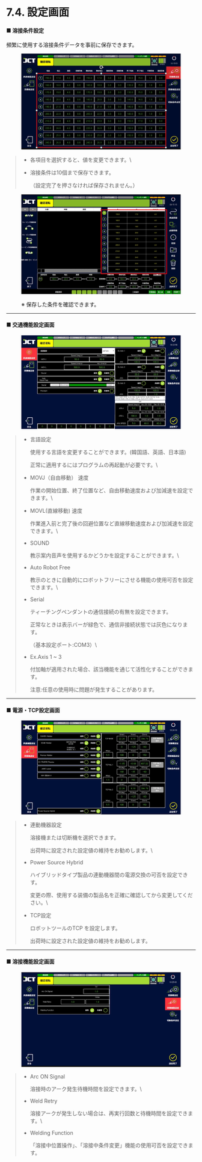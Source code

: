 # 7.4. 設定画面

#### ■ 溶接条件設定

頻繁に使用する溶接条件データを事前に保存できます。

<figure><img src="../img/chapter7/section7.4.1.jpg" alt=""><figcaption></figcaption></figure>

> * &#x20;各項目を選択すると、値を変更できます。\
>
> *   溶接条件は10個まで保存できます。
>
>     （設定完了を押さなければ保存されません。）



<figure><img src="../img/chapter7/section7.4.2.jpg" alt=""><figcaption><p>※ 保存した条件を確認できます。</p></figcaption></figure>



***

#### ■ 交通機能設定画面

<figure><img src="../img/chapter7/section7.4.3.jpg" alt=""><figcaption></figcaption></figure>

> *   言語設定
>
>     使用する言語を変更することができます。(韓国語、英語、日本語)
>
>     正常に適用するにはプログラムの再起動が必要です。\
>
> *   MOVJ（自由移動） 速度
>
>     作業の開始位置、終了位置など、自由移動速度および加減速を設定できます。\
>
> *   MOVL(直線移動) 速度
>
>     作業進入前と完了後の回避位置など直線移動速度および加減速を設定できます。\
>
> *   SOUND
>
>     教示案内音声を使用するかどうかを設定することができます。\
>
> *   Auto Robot Free
>
>     教示のときに自動的にロボットフリーにさせる機能の使用可否を設定できます。\
>
> *   Serial
>
>     ティーチングペンダントの通信接続の有無を設定できます。
>
>     正常なときは表示バーが緑色で、通信非接続状態では灰色になります。
>
>     （基本設定ポート:COM3）\
>
> *   Ex.Axis 1 \~ 3
>
>     付加軸が適用された場合、該当機能を通じて活性化することができます。
>
>     注意:任意の使用時に問題が発生することがあります。



***

#### ■ 電源・TCP設定画面

<figure><img src="../img/chapter7/section7.4.4.jpg" alt=""><figcaption></figcaption></figure>

> *   連動機器設定
>
>     溶接機または切断機を選択できます。
>
>     出荷時に設定された設定値の維持をお勧めします。\
>
> *   Power Source Hybrid
>
>     ハイブリッドタイプ製品の連動機器間の電源交換の可否を設定できす。
>
>     変更の際、使用する装備の製品名を正確に確認してから変更してください。\
>
> *   TCP設定
>
>     ロボットツールのTCP を設定します。
>
>     出荷時に設定された設定値の維持をお勧めします。



***

#### ■ 溶接機能設定画面

<figure><img src="../img/chapter7/section7.4.5.jpg" alt=""><figcaption></figcaption></figure>

> *   Arc ON Signal
>
>     溶接時のアーク発生待機時間を設定できます。\
>
> *   Weld Retry
>
>     溶接アークが発生しない場合は、再実行回数と待機時間を設定できます。\
>
> *   Welding Function
>
>     「溶接中位置操作」、「溶接中条件変更」機能の使用可否を設定できます。

